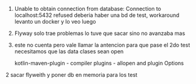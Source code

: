 1. Unable to obtain connection from database: Connection to localhost:5432 refused
    deberia haber una bd de test, 
   workaround levanto un docker y lo veo luego
   

2. Flyway solo trae problemas lo tuve que sacar sino no avanzaba mas

3. este no cuenta pero vale llamar la antencion
    para que pase el 2do test necesitamos que las data clases sean open

   kotlin-maven-plugin - compiler plugins - allopen and plugin Options
   
2 sacar flyweith y poner db en memoria para los test